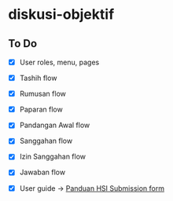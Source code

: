 # diskusi-objektif

## To Do

- [x] User roles, menu, pages

- [x] Tashih flow

- [x] Rumusan flow

- [x] Paparan flow

- [x] Pandangan Awal flow

- [x] Sanggahan flow

- [x] Izin Sanggahan flow

- [x] Jawaban flow

- [x] User guide -> [Panduan HSI Submission form](https://github.com/mahadsiber/mahadsiber.github.io/wiki/Panduan-HSI-Submission-Form)
